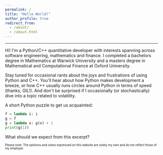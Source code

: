 ```yaml
---
permalink: /
title: "Hello World!"
author_profile: true
redirect_from: 
  - /about/
  - /about.html
---
```

---

Hi! I'm a Python/C++ quantitative developer with interests spanning across software engineering, mathematics and finance. I completed a bachelors degree in Mathematics at Warwick University and a masters degree in Mathematical and Computational Finance at Oxford University.

Stay tuned for occasional rants about the joys and frustrations of using Python and C++. You'll hear about how Python makes development a breeze, or how C++ usually runs circles around Python in terms of speed (thanks, GIL!). And don't be surprised if I occasionally (or stochastically) dive into a topic related to volatility.

A short Python puzzle to get us acquainted:
```python
f = lambda i: i
g = f
g = lambda x: g(x) + 1
print(g(1))
```
What should we expect from this excerpt? 

<sub><sup>Please note: The opinions and views expressed on this website are solely my own and do not reflect those of my employer.</sup></sub>

